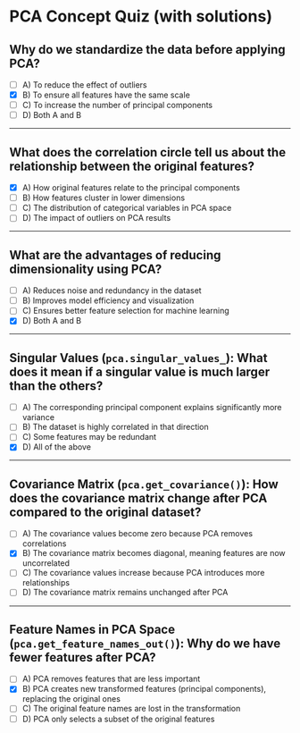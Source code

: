 # PCA Concept Quiz (with solutions)

## **Why do we standardize the data before applying PCA?**
- [ ] A) To reduce the effect of outliers  
- [X] B) To ensure all features have the same scale  
- [ ] C) To increase the number of principal components  
- [ ] D) Both A and B  

---

## **What does the correlation circle tell us about the relationship between the original features?**
- [X] A) How original features relate to the principal components  
- [ ] B) How features cluster in lower dimensions  
- [ ] C) The distribution of categorical variables in PCA space  
- [ ] D) The impact of outliers on PCA results  

---

## **What are the advantages of reducing dimensionality using PCA?**
- [ ] A) Reduces noise and redundancy in the dataset  
- [ ] B) Improves model efficiency and visualization  
- [ ] C) Ensures better feature selection for machine learning  
- [X] D) Both A and B  

---

## **Singular Values (`pca.singular_values_`): What does it mean if a singular value is much larger than the others?**
- [ ] A) The corresponding principal component explains significantly more variance  
- [ ] B) The dataset is highly correlated in that direction  
- [ ] C) Some features may be redundant  
- [X] D) All of the above  

---

## **Covariance Matrix (`pca.get_covariance()`): How does the covariance matrix change after PCA compared to the original dataset?**
- [ ] A) The covariance values become zero because PCA removes correlations  
- [X] B) The covariance matrix becomes diagonal, meaning features are now uncorrelated  
- [ ] C) The covariance values increase because PCA introduces more relationships  
- [ ] D) The covariance matrix remains unchanged after PCA   

---

## **Feature Names in PCA Space (`pca.get_feature_names_out()`): Why do we have fewer features after PCA?**
- [ ] A) PCA removes features that are less important  
- [X] B) PCA creates new transformed features (principal components), replacing the original ones  
- [ ] C) The original feature names are lost in the transformation  
- [ ] D) PCA only selects a subset of the original features  
